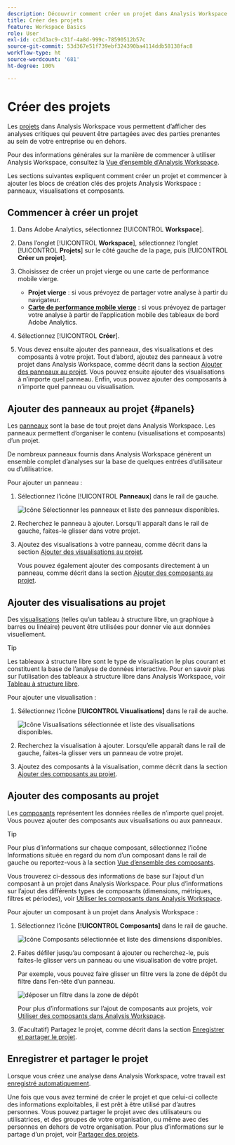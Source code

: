 ```yaml
---
description: Découvrir comment créer un projet dans Analysis Workspace
title: Créer des projets
feature: Workspace Basics
role: User
exl-id: cc3d3ac9-c31f-4a8d-999c-78590512b57c
source-git-commit: 53d367e51f739ebf324390ba4114ddb58138fac8
workflow-type: ht
source-wordcount: '681'
ht-degree: 100%

---
```


# Créer des projets

Les [projets](/help/analysis-workspace/build-workspace-project/freeform-overview.md) dans Analysis Workspace vous permettent d’afficher des analyses critiques qui peuvent être partagées avec des parties prenantes au sein de votre entreprise ou en dehors.

Pour des informations générales sur la manière de commencer à utiliser Analysis Workspace, consultez la [Vue d’ensemble d’Analysis Workspace](/help/analysis-workspace/home.md).

Les sections suivantes expliquent comment créer un projet et commencer à ajouter les blocs de création clés des projets Analysis Workspace : panneaux, visualisations et composants.

## Commencer à créer un projet

1. Dans Adobe Analytics, sélectionnez [!UICONTROL **Workspace**].

1. Dans l’onglet [!UICONTROL **Workspace**], sélectionnez l’onglet [!UICONTROL **Projets**] sur le côté gauche de la page, puis [!UICONTROL **Créer un projet**].

1. Choisissez de créer un projet vierge ou une carte de performance mobile vierge.

   * **Projet vierge** : si vous prévoyez de partager votre analyse à partir du navigateur.
   * [**Carte de performance mobile vierge**](/help/mobile-app/curator.md) : si vous prévoyez de partager votre analyse à partir de l’application mobile des tableaux de bord Adobe Analytics.

1. Sélectionnez [!UICONTROL **Créer**].

1. Vous devez ensuite ajouter des panneaux, des visualisations et des composants à votre projet. Tout d’abord, ajoutez des panneaux à votre projet dans Analysis Workspace, comme décrit dans la section [Ajouter des panneaux au projet](#add-panels-to-the-project). Vous pouvez ensuite ajouter des visualisations à n’importe quel panneau. Enfin, vous pouvez ajouter des composants à n’importe quel panneau ou visualisation.

## Ajouter des panneaux au projet {#panels}

Les [panneaux](/help/analysis-workspace/c-panels/panels.md) sont la base de tout projet dans Analysis Workspace. Les panneaux permettent d’organiser le contenu (visualisations et composants) d’un projet.

De nombreux panneaux fournis dans Analysis Workspace génèrent un ensemble complet d’analyses sur la base de quelques entrées d’utilisateur ou d’utilisatrice.

Pour ajouter un panneau :

1. Sélectionnez l’icône [!UICONTROL **Panneaux**] dans le rail de gauche.

   ![Icône Sélectionner les panneaux et liste des panneaux disponibles.](assets/build-panels.png)

1. Recherchez le panneau à ajouter. Lorsqu’il apparaît dans le rail de gauche, faites-le glisser dans votre projet.

1. Ajoutez des visualisations à votre panneau, comme décrit dans la section [Ajouter des visualisations au projet](#add-visualizations-to-the-project).

   Vous pouvez également ajouter des composants directement à un panneau, comme décrit dans la section [Ajouter des composants au projet](#add-components-to-the-project).

## Ajouter des visualisations au projet

Des [visualisations](/help/analysis-workspace/visualizations/freeform-analysis-visualizations.md) (telles qu’un tableau à structure libre, un graphique à barres ou linéaire) peuvent être utilisées pour donner vie aux données visuellement.

>[!TIP]
>
>Les tableaux à structure libre sont le type de visualisation le plus courant et constituent la base de l’analyse de données interactive. Pour en savoir plus sur l’utilisation des tableaux à structure libre dans Analysis Workspace, voir [Tableau à structure libre](/help/analysis-workspace/visualizations/freeform-table/freeform-table.md).

Pour ajouter une visualisation :

1. Sélectionnez l’icône **[!UICONTROL Visualisations]** dans le rail de auche.

   ![Icône Visualisations sélectionnée et liste des visualisations disponibles.](assets/build-visualizations.png)

1. Recherchez la visualisation à ajouter. Lorsqu’elle apparaît dans le rail de gauche, faites-la glisser vers un panneau de votre projet.

1. Ajoutez des composants à la visualisation, comme décrit dans la section [Ajouter des composants au projet](#add-components-to-the-project).

## Ajouter des composants au projet

Les [composants](/help/components/overview.md) représentent les données réelles de n’importe quel projet. Vous pouvez ajouter des composants aux visualisations ou aux panneaux.

>[!TIP]
>
>Pour plus d’informations sur chaque composant, sélectionnez l’icône Informations située en regard du nom d’un composant dans le rail de gauche ou reportez-vous à la section [Vue d’ensemble des composants](/help/components/overview.md).

Vous trouverez ci-dessous des informations de base sur l’ajout d’un composant à un projet dans Analysis Workspace. Pour plus d’informations sur l’ajout des différents types de composants (dimensions, métriques, filtres et périodes), voir [Utiliser les composants dans Analysis Workspace](/help/components/use-components-in-workspace.md).

Pour ajouter un composant à un projet dans Analysis Workspace :

1. Sélectionnez l’icône **[!UICONTROL Composants]** dans le rail de gauche.

   ![Icône Composants sélectionnée et liste des dimensions disponibles.](assets/build-components.png)

1. Faites défiler jusqu’au composant à ajouter ou recherchez-le, puis faites-le glisser vers un panneau ou une visualisation de votre projet.

   Par exemple, vous pouvez faire glisser un filtre vers la zone de dépôt du filtre dans l’en-tête d’un panneau.

   ![déposer un filtre dans la zone de dépôt](assets/filter-dropzone.png)

   Pour plus d’informations sur l’ajout de composants aux projets, voir [Utiliser des composants dans Analysis Workspace](/help/components/use-components-in-workspace.md).

1. (Facultatif) Partagez le projet, comme décrit dans la section [Enregistrer et partager le projet](#save-and-share-the-project).

## Enregistrer et partager le projet

Lorsque vous créez une analyse dans Analysis Workspace, votre travail est [enregistré automatiquement](/help/analysis-workspace/build-workspace-project/save-projects.md).

Une fois que vous avez terminé de créer le projet et que celui-ci collecte des informations exploitables, il est prêt à être utilisé par d’autres personnes. Vous pouvez partager le projet avec des utilisateurs ou utilisatrices, et des groupes de votre organisation, ou même avec des personnes en dehors de votre organisation. Pour plus d’informations sur le partage d’un projet, voir [Partager des projets](/help/analysis-workspace/curate-share/share-projects.md).
